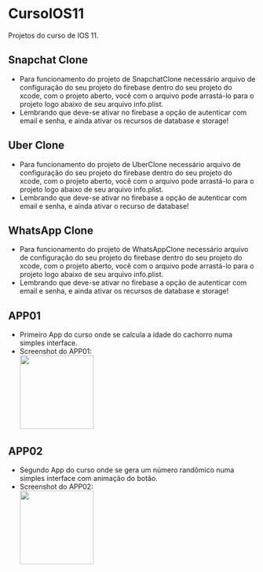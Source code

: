 # CursoIOS11
Projetos do curso de IOS 11.

## Snapchat Clone ##
* Para funcionamento do projeto de SnapchatClone necessário arquivo de configuração do seu projeto do firebase dentro do seu projeto do xcode, com o projeto aberto, você com o arquivo pode arrastá-lo para o projeto logo abaixo de seu arquivo info.plist.
* Lembrando que deve-se ativar no firebase a opção de autenticar com email e senha, e ainda ativar os recursos de database e storage!

## Uber Clone ##
* Para funcionamento do projeto de UberClone necessário arquivo de configuração do seu projeto do firebase dentro do seu projeto do xcode, com o projeto aberto, você com o arquivo pode arrastá-lo para o projeto logo abaixo de seu arquivo info.plist.
* Lembrando que deve-se ativar no firebase a opção de autenticar com email e senha, e ainda ativar o recurso de database!

## WhatsApp Clone ##
* Para funcionamento do projeto de WhatsAppClone necessário arquivo de configuração do seu projeto do firebase dentro do seu projeto do xcode, com o projeto aberto, você com o arquivo pode arrastá-lo para o projeto logo abaixo de seu arquivo info.plist.
* Lembrando que deve-se ativar no firebase a opção de autenticar com email e senha, e ainda ativar os recursos de database e storage!

## APP01 ##
* Primeiro App do curso onde se calcula a idade do cachorro numa simples interface.
* Screenshot do APP01:
<br/>  <img src="https://raw.githubusercontent.com/leonardopaza/cursoIOS11/master/APP01/Screenshots/APP01iPhone8.png" width="150">

## APP02 ##
* Segundo App do curso onde se gera um número randômico numa simples interface com animação do botão.
* Screenshot do APP02:
<br/>  <img src="https://raw.githubusercontent.com/leonardopaza/cursoIOS11/master/APP02/Screenshots/APP02iPhone8.png" width="150">
